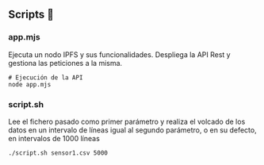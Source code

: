 ## Scripts 📄

### app.mjs

Ejecuta un nodo IPFS y sus funcionalidades. Despliega la API Rest y gestiona
las peticiones a la misma.


```
# Ejecución de la API
node app.mjs
```

### script.sh

Lee el fichero pasado como primer parámetro y realiza el volcado de los datos
en un intervalo de líneas igual al segundo parámetro, o en su defecto, en
intervalos de 1000 líneas

```
./script.sh sensor1.csv 5000
```
